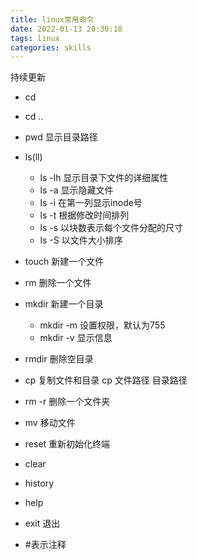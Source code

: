 ```yaml
---
title: linux常用命令
date: 2022-01-13 20:30:18
tags: linux
categories: skills
---
```




持续更新

<!--more-->

* cd
* cd ..
* pwd 显示目录路径
* ls(ll)
  *  ls -lh 显示目录下文件的详细属性
  *  ls -a 显示隐藏文件
  *  ls -i 在第一列显示inode号
  *  ls -t 根据修改时间排列
  *  ls -s 以块数表示每个文件分配的尺寸
  *  ls -S 以文件大小排序
* touch 新建一个文件
* rm 删除一个文件
* mkdir 新建一个目录
  * mkdir -m 设置权限，默认为755
  * mkdir -v 显示信息

* rmdir 删除空目录
* cp 复制文件和目录 cp 文件路径 目录路径
* rm -r 删除一个文件夹
* mv 移动文件 
* reset 重新初始化终端
* clear
* history
* help
* exit 退出
* #表示注释

